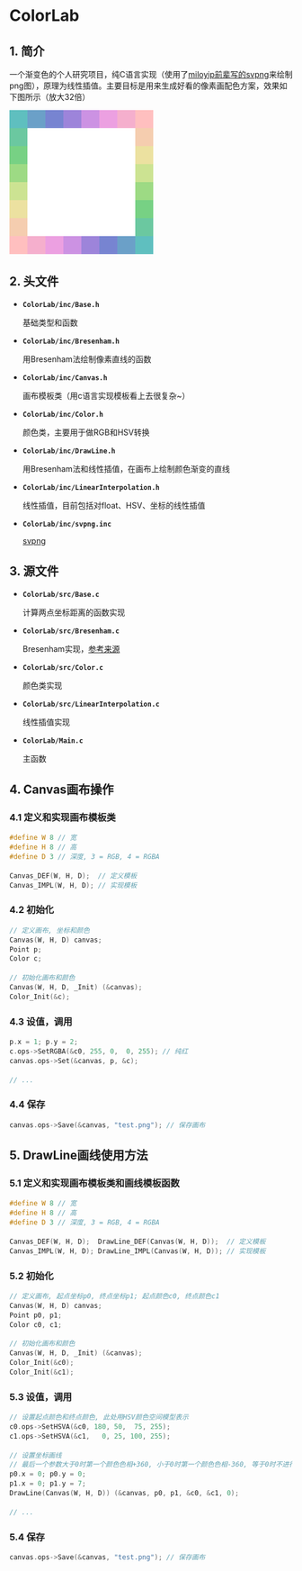 # ColorLab

## 1. 简介

一个渐变色的个人研究项目，纯C语言实现（使用了[miloyip前辈写的svpng](https://github.com/miloyip/svpng)来绘制png图），原理为线性插值。主要目标是用来生成好看的像素画配色方案，效果如下图所示（放大32倍）

![test.png](ColorLab/test.png)

## 2. 头文件

- **`ColorLab/inc/Base.h`**

  基础类型和函数

- **`ColorLab/inc/Bresenham.h`**

  用Bresenham法绘制像素直线的函数

- **`ColorLab/inc/Canvas.h`**

  画布模板类（用c语言实现模板看上去很复杂~）

- **`ColorLab/inc/Color.h`**

  颜色类，主要用于做RGB和HSV转换

- **`ColorLab/inc/DrawLine.h`**

  用Bresenham法和线性插值，在画布上绘制颜色渐变的直线

- **`ColorLab/inc/LinearInterpolation.h`**

  线性插值，目前包括对float、HSV、坐标的线性插值

- **`ColorLab/inc/svpng.inc`**

  [svpng](https://github.com/miloyip/svpng)

## 3. 源文件

- **`ColorLab/src/Base.c`**

  计算两点坐标距离的函数实现

- **`ColorLab/src/Bresenham.c`**

  Bresenham实现，[参考来源](https://github.com/miloyip/line)

- **`ColorLab/src/Color.c`**

  颜色类实现

- **`ColorLab/src/LinearInterpolation.c`**

  线性插值实现

- **`ColorLab/Main.c`**

  主函数
  
## 4. Canvas画布操作

### 4.1 定义和实现画布模板类

``` c
#define W 8 // 宽
#define H 8 // 高
#define D 3 // 深度, 3 = RGB, 4 = RGBA

Canvas_DEF(W, H, D);  // 定义模板
Canvas_IMPL(W, H, D); // 实现模板
```

### 4.2 初始化

``` c
// 定义画布, 坐标和颜色
Canvas(W, H, D) canvas;
Point p;
Color c;

// 初始化画布和颜色
Canvas(W, H, D, _Init) (&canvas);
Color_Init(&c);
```

### 4.3 设值，调用

``` c
p.x = 1; p.y = 2;
c.ops->SetRGBA(&c0, 255, 0,  0, 255); // 纯红
canvas.ops->Set(&canvas, p, &c);

// ...
```

### 4.4 保存

``` c
canvas.ops->Save(&canvas, "test.png"); // 保存画布
```



## 5. DrawLine画线使用方法

### 5.1 定义和实现画布模板类和画线模板函数

``` c
#define W 8 // 宽
#define H 8 // 高
#define D 3 // 深度, 3 = RGB, 4 = RGBA

Canvas_DEF(W, H, D);  DrawLine_DEF(Canvas(W, H, D));  // 定义模板
Canvas_IMPL(W, H, D); DrawLine_IMPL(Canvas(W, H, D)); // 实现模板
```

### 5.2 初始化

``` c
// 定义画布, 起点坐标p0, 终点坐标p1; 起点颜色c0, 终点颜色c1
Canvas(W, H, D) canvas;
Point p0, p1;
Color c0, c1;

// 初始化画布和颜色
Canvas(W, H, D, _Init) (&canvas);
Color_Init(&c0);
Color_Init(&c1);
```

### 5.3 设值，调用

``` c
// 设置起点颜色和终点颜色, 此处用HSV颜色空间模型表示
c0.ops->SetHSVA(&c0, 180, 50,  75, 255);
c1.ops->SetHSVA(&c1,   0, 25, 100, 255);

// 设置坐标画线
// 最后一个参数大于0时第一个颜色色相+360, 小于0时第一个颜色色相-360, 等于0时不进行色相修改操作
p0.x = 0; p0.y = 0;
p1.x = 0; p1.y = 7;
DrawLine(Canvas(W, H, D)) (&canvas, p0, p1, &c0, &c1, 0);

// ...
```

### 5.4 保存

``` c
canvas.ops->Save(&canvas, "test.png"); // 保存画布
```

